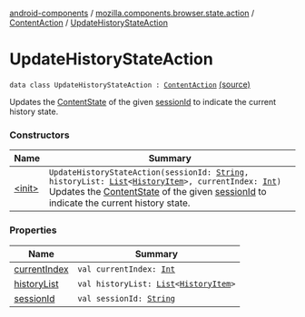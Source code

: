 [android-components](../../../index.md) / [mozilla.components.browser.state.action](../../index.md) / [ContentAction](../index.md) / [UpdateHistoryStateAction](./index.md)

# UpdateHistoryStateAction

`data class UpdateHistoryStateAction : `[`ContentAction`](../index.md) [(source)](https://github.com/mozilla-mobile/android-components/blob/master/components/browser/state/src/main/java/mozilla/components/browser/state/action/BrowserAction.kt#L327)

Updates the [ContentState](../../../mozilla.components.browser.state.state/-content-state/index.md) of the given [sessionId](session-id.md) to indicate the current history state.

### Constructors

| Name | Summary |
|---|---|
| [&lt;init&gt;](-init-.md) | `UpdateHistoryStateAction(sessionId: `[`String`](https://kotlinlang.org/api/latest/jvm/stdlib/kotlin/-string/index.html)`, historyList: `[`List`](https://kotlinlang.org/api/latest/jvm/stdlib/kotlin.collections/-list/index.html)`<`[`HistoryItem`](../../../mozilla.components.concept.engine.history/-history-item/index.md)`>, currentIndex: `[`Int`](https://kotlinlang.org/api/latest/jvm/stdlib/kotlin/-int/index.html)`)`<br>Updates the [ContentState](../../../mozilla.components.browser.state.state/-content-state/index.md) of the given [sessionId](session-id.md) to indicate the current history state. |

### Properties

| Name | Summary |
|---|---|
| [currentIndex](current-index.md) | `val currentIndex: `[`Int`](https://kotlinlang.org/api/latest/jvm/stdlib/kotlin/-int/index.html) |
| [historyList](history-list.md) | `val historyList: `[`List`](https://kotlinlang.org/api/latest/jvm/stdlib/kotlin.collections/-list/index.html)`<`[`HistoryItem`](../../../mozilla.components.concept.engine.history/-history-item/index.md)`>` |
| [sessionId](session-id.md) | `val sessionId: `[`String`](https://kotlinlang.org/api/latest/jvm/stdlib/kotlin/-string/index.html) |
